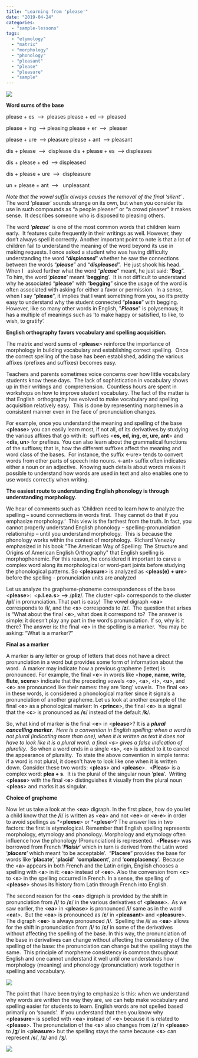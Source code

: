 ```yaml
---
title: "Learning from 'please'"
date: "2019-04-24"
categories: 
  - "sample-lessons"
tags: 
  - "etymology"
  - "matrix"
  - "morphology"
  - "phonology"
  - "pleasant"
  - "please"
  - "pleasure"
  - "sample"
---
```


![](images/image-15.png)

**Word sums of the base<please>**

please + es  -->  pleases please + ed -->  pleased

please + ing  --> pleasing please + er  -->  pleaser

please + ure  --> pleasure please + ant  --> pleasant

dis + please  -->  displease dis + please + es  --> displeases

dis + please + ed  --> displeased

dis + please + ure  -->  displeasure

un + please + ant  -->   unpleasant

_Note that the vowel suffix always causes the removal of the final ‘silent’ <e>._ The word ‘pleaser’ sounds strange on its own, but when you consider its use in such compounds as “a people pleaser” or “a crowd pleaser” it makes sense.  It describes someone who is disposed to pleasing others.

The word ‘**_please_**’ is one of the most common words that children learn early.  It features quite frequently in their writings as well. However, they don’t always spell it correctly. Another important point to note is that a lot of children fail to understand the meaning of the word beyond its use in making requests. I once asked a student who was having difficulty understanding the word “**_displeased_**” whether he saw the connections between the words “**_please_**” and “**_displeased_**”.  He just shook his head.  When I   asked further what the word “**_please_**” meant, he just said: “**Beg**”. To him, the word ‘**_please_**’ meant ‘**begging**’.  It is not difficult to understand why he associated “**please**” with “**begging**” since the usage of the word is often associated with asking for either a favor or permission.  In a sense, when I say “**please**”, it implies that I want something from you, so it’s pretty easy to understand why the student connected “**please**” with begging. However, like so many other words in English, "**_Please_**" is polysemous; it has a multiple of meanings such as ‘to make happy or satisfied, to like, to wish, to gratify’.

**English orthography favors vocabulary and spelling acquisition.**

The matrix and word sums of <**please**\> reinforce the importance of morphology in building vocabulary and establishing correct spelling.  Once the correct spelling of the base has been established, adding the various affixes (prefixes and suffixes) becomes easy.

Teachers and parents sometimes voice concerns over how little vocabulary students know these days.  The lack of sophistication in vocabulary shows up in their writings and  comprehension.  Countless hours are spent in workshops on how to improve student vocabulary. The fact of the matter is that English  orthography has evolved to make vocabulary and spelling acquisition relatively easy.  This is done by representing morphemes in a consistent manner even in the face of pronunciation changes.

For example, once you understand the meaning and spelling of the base <**please**\> you can easily learn most, if not all, of its derivatives by studying the various affixes that go with it:  suffixes <**es, ed, ing, er, ure, ant**\> and <**dis, un**\> for prefixes. You can also learn about the grammatical functions of the suffixes; that is, how the different suffixes affect the meaning and word class of the bases.  For instance, the suffix <-ure> tends to convert words from other parts of speech into nouns. <-ant> suffix often indicates either a noun or an adjective.  Knowing such details about words makes it possible to understand how words are used in text and also enables one to use words correctly when writing.

**The easiest route to understanding English phonology is through understanding morphology.**

We hear of comments such as ‘Children need to learn how to analyze the spelling – sound connections in words first.  They cannot do that if you emphasize morphology.’  This view is the farthest from the truth. In fact, you cannot properly understand English phonology – spelling-pronunciation relationship – until you understand morphology.  This is because the phonology works within the context of morphology.  Richard Venezky emphasized in his book "The American Way of Spelling: The Structure and Origins of American English Orthography" that English spelling is morphophonemic. For this reason, he considered it important to carve a complex word along its morphological or word-part joints before studying the phonological patterns. So <**pleasure**\> is analyzed as <**pleas(e)** **\+ ure**\> before the spelling - pronunciation units are analyzed

Let us analyze the grapheme-phoneme correspondences of the base <**please**\>:  <**p.l.ea.s**\> **\-->** /**pliz**/. The cluster <**pl**\> corresponds to the cluster **/pl**/ in pronunciation. That part is easy!  The vowel digraph <**ea**\> corresponds to /**i**/, and the <**s**\> corresponds to /**z**/.  The question that arises is “What about the final <**e**\>, what does it correspond to?  The answer is simple: it doesn’t play any part in the word’s pronunciation. If so, why is it there? The answer is: the final <**e**\> in the spelling is a marker.  You may be asking: “What is a marker?”

**Final <e> as a marker**

A marker is any letter or group of letters that does not have a direct pronunciation in a word but provides some form of information about the word.  A marker may indicate how a previous grapheme (letter) is pronounced. For example, the final <**e**\> in words like <**hope**, **name**, **write**, **flute**, **scene**\> indicate that the preceding vowels <**o**\>, <**a**\>, <**i**\>, <**u**\>, and <**e**\> are pronounced like their names: they are ‘long’ vowels.  The final <**e**\> in these words, is considered a phonological marker since it signals a pronunciation of another grapheme. Let us look at another example of the final <**e**\> as a phonological marker: In <**prince**\>, the final <**e**\> is a signal that the <**c**\> is pronounced as **/s**/ instead of the default /**k**/.

So, what kind of marker is the final <**e**\> in <**please**\>? It is a **_plural cancelling marker_**.  _Here is a convention in English spelling: when a word is not plural (indicating more than one), when it is written as text it does not have to look like it is a plural word: a final <_**_s_**_\> gives a false indication of plurality_.  So when a word ends in a single <**s**\>, <**e**\> is added to it to cancel the appearance of plurality.  To state the above convention in simple terms: if a word is not plural, it doesn't have to look like one when it is written down. Consider these two words: <**pleas**\> and <**please**\>.  <**Pleas**\> is a complex word: **plea + s**.  It is the plural of the singular noun ‘**plea**’.  Writing <**please**\> with the final <**e**\> distinguishes it visually from the plural noun <**pleas**\> and marks it as singular.

**Choice of grapheme <ea>**

Now let us take a look at the <**ea**\> digraph. In the first place, how do you let a child know that the **/i**/ is written as <**ea**\> and not <**ee**\> or <**e-e**\> in order to avoid spellings as \*<**pleese**\> or \*<**plese**\>? The answer lies in two factors: the first is etymological. Remember that English spelling represents morphology, etymology and phonology. Morphology and etymology often influence how the phonology (Pronunciation) is represented.  <**Please**\> was borrowed from French ‘**_Plaisir_**’ which in turn is derived from the Latin word ‘**_placere_**’ which meant ‘to be acceptable’.  “**Placere**” provides the base for words like ‘**placate**’, ‘**placid**’  ‘**complacent**’, and ‘**complacency**’.  Because the <**a**\> appears in both French and the Latin origin, English chooses a spelling with <**a**\> in it: <**ea**\> instead of <**ee**\>. Also the conversion from <**c**\> to <**s**\> in the spelling occurred in French. In a sense, the spelling of <**please**\> shows its history from Latin through French into English.

The second reason for the <**ea**\> digraph is provided by the shift in pronunciation from **/i**/ to **/ɛ**/ in the various derivatives of <**please**\>.  As we saw earlier, the <**ea**\> in <**please**\> is pronounced /**i**/ same as in the word <**ea**t>.  But the <**ea**\> is pronounced as /**ɛ**/ in <**pleasant**\> and <**pleasure**\>. The digraph <**ee**\> is always pronounced /**i**/.  Spelling the /**i**/ as <**ea**\> allows for the shift in pronunciation from /**i**/ to /**ɛ/** in some of the derivatives without affecting the spelling of the base. In this way, the pronunciation of the base in derivatives can change without affecting the consistency of the spelling of the base: the pronunciation can change but the spelling stays the same.  This principle of morpheme consistency is common throughout English and one cannot understand it well until one understands how morphology (meaning) and phonology (pronunciation) work together in spelling and vocabulary.

![](images/image-17.png)

The point that I have been trying to emphasize is this: when we understand why words are written the way they are, we can help make vocabulary and spelling easier for students to learn. English words are not spelled based primarily on ‘sounds’.  If you understand that then you know why <**pleasure**\> is spelled with <**ea**\> instead of <**e**\> because it is related to <**please**\>. The pronunciation of the <**s**\> also changes from /**z**/ in <**please**\> to **/ʒ**/ in <**pleasure**\> but the spelling stays the same because <**s**\> can represent /**s**/, /**z**/ and /**ʒ**/.

![](images/image-18.png)
